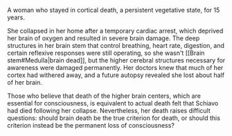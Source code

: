 A woman who stayed in cortical death, a persistent vegetative state, for 15 years.

She collapsed in her home after a temporary cardiac arrest, which deprived her brain of oxygen and resulted in severe brain damage. The deep structures in her brain stem that control breathing, heart rate, digestion, and certain reflexive responses were still operating, so she wasn't [[Brain stem#Medulla|brain dead]], but the higher cerebral structures necessary for awareness were damaged permanently. Her doctors knew that much of her cortex had withered away, and a future autopsy revealed she lost about half of her brain.

Those who believe that death of the higher brain centers, which are essential for consciousness, is equivalent to actual death felt that Schiavo had died following her collapse. Nevertheless, her death raises difficult questions: should brain death be the true criterion for death, or should this criterion instead be the permanent loss of consciousness? 